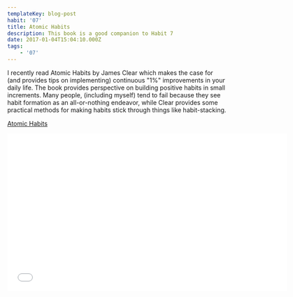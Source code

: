 ```yaml
---
templateKey: blog-post
habit: '07'
title: Atomic Habits
description: This book is a good companion to Habit 7
date: 2017-01-04T15:04:10.000Z
tags:
    - '07'
---
```

I recently read Atomic Habits by James Clear which makes the case for (and provides tips on implementing) continuous "1%" improvements in your daily life. The book provides perspective on building positive habits in small increments. Many people, (including myself) tend to fail because they see habit formation as an all-or-nothing endeavor, while Clear provides some practical methods for making habits stick through things like habit-stacking.

[Atomic Habits](https://jamesclear.com/atomic-habits)


<div class="video-container">
  <iframe width="640" height="360" src="//www.youtube.com/embed/i1Xm_MA2NwA" frameborder="0" allowfullscreen></iframe>
</div>